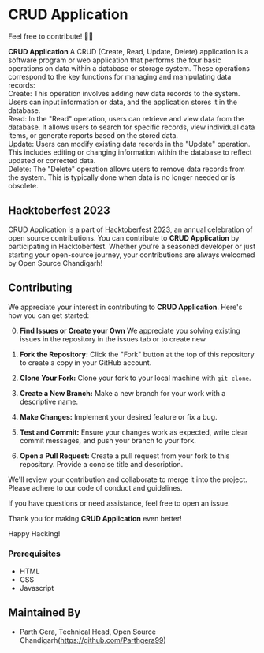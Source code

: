 
# CRUD Application
Feel free to contribute! 🌈✨


**CRUD Application**   A CRUD (Create, Read, Update, Delete) application is a software program or web application that performs the four basic operations on data within a database or storage system. These operations correspond to the key functions for managing and manipulating data records:
<br>
Create: This operation involves adding new data records to the system. Users can input information or data, and the application stores it in the database.
<br>
Read: In the "Read" operation, users can retrieve and view data from the database. It allows users to search for specific records, view individual data items, or generate reports based on the stored data.
<br>
Update: Users can modify existing data records in the "Update" operation. This includes editing or changing information within the database to reflect updated or corrected data.
<br>
Delete: The "Delete" operation allows users to remove data records from the system. This is typically done when data is no longer needed or is obsolete.
<br>
## Hacktoberfest 2023

CRUD Application is a part of [Hacktoberfest 2023](https://hacktoberfest.digitalocean.com/), an annual celebration of open source contributions. You can contribute to **CRUD Application** by participating in Hacktoberfest. Whether you're a seasoned developer or just starting your open-source journey, your contributions are always welcomed by Open Source Chandigarh!

## Contributing

We appreciate your interest in contributing to **CRUD Application**. Here's how you can get started:


0. **Find Issues or Create your Own** We appreciate you solving existing issues in the repository in the issues tab or to create new

1. **Fork the Repository:** Click the "Fork" button at the top of this repository to create a copy in your GitHub account.


2. **Clone Your Fork:** Clone your fork to your local machine with `git clone`.

3. **Create a New Branch:** Make a new branch for your work with a descriptive name.

4. **Make Changes:** Implement your desired feature or fix a bug.

5. **Test and Commit:** Ensure your changes work as expected, write clear commit messages, and push your branch to your fork.

6. **Open a Pull Request:** Create a pull request from your fork to this repository. Provide a concise title and description.

We'll review your contribution and collaborate to merge it into the project. Please adhere to our code of conduct and guidelines.

If you have questions or need assistance, feel free to open an issue.

Thank you for making **CRUD Application** even better!

Happy Hacking!

### Prerequisites

- HTML
- CSS
- Javascript

## Maintained By
- Parth Gera, Technical Head, Open Source Chandigarh(https://github.com/Parthgera99)
